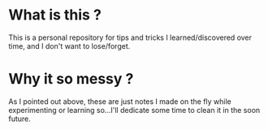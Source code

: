 # What is this ?

This is a personal repository for tips and tricks I learned/discovered over time, and I don't want to lose/forget.

# Why it so messy ?

As I pointed out above, these are just notes I made on the fly while experimenting or learning so...I'll dedicate some time to clean it in the soon future.

